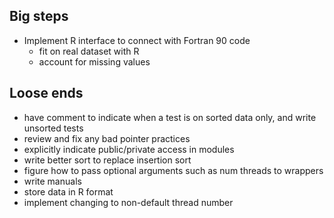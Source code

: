 
Big steps
---------

* Implement R interface to connect with Fortran 90 code
	* fit on real dataset with R
	* account for missing values

Loose ends
----------
* have comment to indicate when a test is on sorted data only, and write unsorted tests
* review and fix any bad pointer practices
* explicitly indicate public/private access in modules
* write better sort to replace insertion sort
* figure how to pass optional arguments such as num threads to wrappers
* write manuals
* store data in R format
* implement changing to non-default thread number

